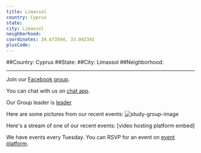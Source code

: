 ```yaml
---
title: Limassol
country: Cyprus
state: 
city: Limassol
neighborhood: 
coordinates: 34.673564, 33.042341
plusCode:
---
```


##Country: Cyprus
##State: 
##City: Limassol
##Neighborhood: 
*****
Join our [Facebook group](https://www.facebook.com/groups/free.code.camp.limassol).

You can chat with us on [chat app]().

Our Group leader is [leader]()

Here are some pictures from our recent events:
![study-group-image]()

Here's a stream of one of our recent events:
[video hosting platform embed]

We have events every Tuesday. You can RSVP for an event on [event platform]().
